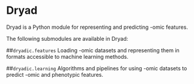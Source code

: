 # Dryad

Dryad is a Python module for representing and predicting -omic features.

The following submodules are available in Dryad:

##`dryadic.features`
Loading -omic datasets and representing them in formats accessible to machine
learning methods.

##`dryadic.learning`
Algorithms and pipelines for using -omic datasets to predict -omic and
phenotypic features.

